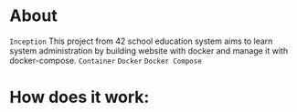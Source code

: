 # About
`Inception`
This project from 42 school education system aims to learn system administration by building website with docker and manage it with docker-compose.
`Container`
`Docker`
`Docker Compose`
# How does it work:
